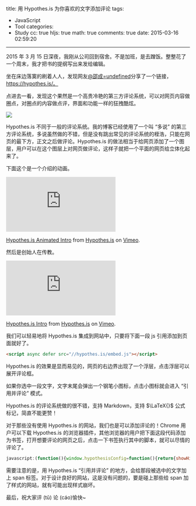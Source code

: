 title: 用 Hypothes.is 为你喜欢的文字添加评论
tags:
  - JavaScript
  - Tool
categories:
  - Study
cc: true
hljs: true
math: true
comments: true
date: 2015-03-16 02:59:20
---

2015 年 3 月 15 日深夜，我刚从公司回到宿舍。不是加班，是去蹭饭。整整花了一个周末，我才把书的提纲写出来发给编辑。

坐在床边落寞的刷着人人，发现网友[@邵成=undefined](http://www.renren.com/480812352/)分享了一个链接，https://hypothes.is/。

点进去一看，发现这个果然是一个高贵冷艳的第三方评论系统，可以对网页内容做圈点，对圈点的内容做点评，界面和功能一样的狂拽酷炫。

<!-- more -->

![](http://ww4.sinaimg.cn/large/e724cbefgw1eq6zbr8tnlj20yr0l4gpw.jpg)

Hypothes.is 不同于一般的评论系统。我的博客已经使用了一个叫 “多说” 的第三方评论系统，多说虽然做的不错，但是没有跳出常见的评论系统的桎浩，只能在网页的最下方，正文之后做评论。Hypothes.is 的做法相当于给网页添加了一个图层，用户可以在这个图层上对网页做评论，这样子就把一个平面的网页给立体化起来了。

下面这个是一个介绍的动画。



<div class="video-container">
	<iframe src="https://player.vimeo.com/video/71468316" frameborder="0" webkitallowfullscreen mozallowfullscreen allowfullscreen></iframe> <p><a href="https://vimeo.com/71468316">Hypothes.is Animated Intro</a> from <a href="https://vimeo.com/user7906166">Hypothes.is</a> on <a href="https://vimeo.com">Vimeo</a>.</p>
</div>

然后是创始人在传教。

<div class="video-container">
	<iframe src="https://player.vimeo.com/video/29633009" frameborder="0" webkitallowfullscreen mozallowfullscreen allowfullscreen></iframe> <p><a href="https://vimeo.com/29633009">Hypothes.is Intro</a> from <a href="https://vimeo.com/user7906166">Hypothes.is</a> on <a href="https://vimeo.com">Vimeo</a>.</p>
</div>

我们可以轻易地将 Hypothes.is 集成到网站中，只要将下面一段 js 引用添加到页面就好了。

```html
<script async defer src="//hypothes.is/embed.js"></script>
```

Hypothes.is 的效果是显而易见的，网页的右边界出现了一个浮层，点击浮层可以展开评论框。

如果你选中一段文字，文字末尾会弹出一个钢笔小图标，点击小图标就会进入 “引用并评论” 模式。

Hypothes.is 的评论系统做的很不错，支持 Markdown，支持 $\LaTeX{}$ 公式标记，简直不能更赞！

对于那些没有使用 Hypothes.is 的网站，我们也是可以添加评论的！Chrome 用户可以下载 Hypothes.is 的浏览器插件，其他浏览器的用户把下面这段代码添加为书签，打开想要评论的网页之后，点击一下书签执行其中的脚本，就可以尽情的评论了。

```js
javascript:(function(){window.hypothesisConfig=function(){return{showHighlights:true};};var%20d=document,s=d.createElement('script');s.setAttribute('src','https://hypothes.is/app/embed.js');d.body.appendChild(s)})();
```

需要注意的是，用 Hypothes.is “引用并评论” 的地方，会给那段被选中的文字加上 span 标签。对于设计良好的网站，这是没有问题的，要是碰上那些给 span 加了样式的网站，就有可能出现样式崩坏。


最后，祝大家评 (tŭ) 论 (cáo)愉快~

